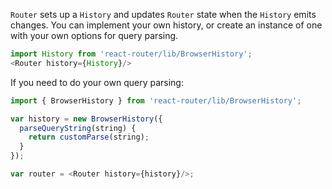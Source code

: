 `Router` sets up a `History` and updates `Router` state when the
`History` emits changes.  You can implement your own history, or create
an instance of one with your own options for query parsing.

```js
import History from 'react-router/lib/BrowserHistory';
<Router history={History}/>
```

If you need to do your own query parsing:

```js
import { BrowserHistory } from 'react-router/lib/BrowserHistory';

var history = new BrowserHistory({
  parseQueryString(string) {
    return customParse(string);
  }
});

var router = <Router history={history}/>;
```
